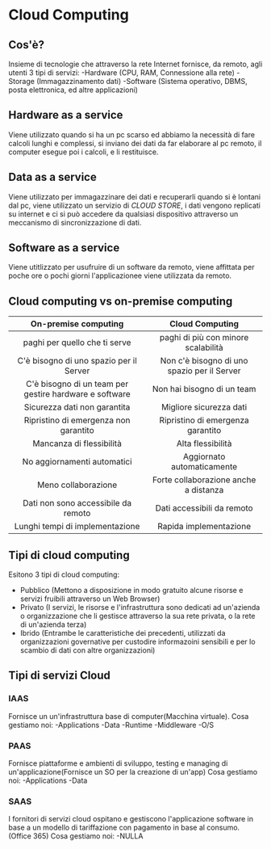 # Cloud Computing
## Cos'è?
Insieme di tecnologie che attraverso la rete Internet fornisce, da remoto, agli utenti 3 tipi di servizi:
-Hardware (CPU, RAM, Connessione alla rete)
-Storage (Immagazzinamento dati)
-Software (Sistema operativo, DBMS, posta elettronica, ed altre applicazioni)

## Hardware as a service
Viene utilizzato quando si ha un pc scarso ed abbiamo la necessità di fare calcoli lunghi e complessi, si inviano dei dati da far elaborare al pc remoto, il computer esegue poi i calcoli,
e li restituisce.

## Data as a service
Viene utilizzato per immagazzinare dei dati e recuperarli quando si è lontani dal pc, viene utilizzato un servizio di *CLOUD STORE*, i dati vengono replicati su internet e ci si può accedere da qualsiasi
dispositivo attraverso un meccanismo di sincronizzazione di dati.

## Software as a service
Viene utitlizzato per usufruire di un software da remoto, viene affittata per poche ore o pochi giorni l'applicazionee viene utilizzata da remoto.

## Cloud computing vs on-premise computing
|                **On-premise computing**                |             **Cloud Computing**             |
|:------------------------------------------------------:|:-------------------------------------------:|
| paghi per quello che ti serve                          | paghi di più con minore scalabilità         |
| C'è bisogno di uno spazio per il Server                | Non c'è bisogno di uno spazio per il Server |
| C'è bisogno di un team per gestire hardware e software | Non hai bisogno di un team                  |
| Sicurezza dati non garantita                           | Migliore sicurezza dati                     |
| Ripristino di emergenza non garantito                  | Ripristino di emergenza garantito           |
| Mancanza di flessibilità                               | Alta flessibilità                           |
| No aggiornamenti automatici                            | Aggiornato automaticamente                  |
| Meno collaborazione                                    | Forte collaborazione anche a distanza       |
| Dati non sono accessibile da remoto                    | Dati accessibili da remoto                  |
| Lunghi tempi di implementazione                        | Rapida implementazione                      |

## Tipi di cloud computing
Esitono 3 tipi di cloud computing:
- Pubblico (Mettono a disposizione in modo gratuito alcune risorse e
servizi fruibili attraverso un Web Browser)
- Privato (I servizi, le risorse e l'infrastruttura sono dedicati ad
un'azienda o organizzazione che li gestisce attraverso la sua rete 
privata, o la rete di un'azienda terza)
- Ibrido (Entrambe le caratteristiche dei precedenti, utilizzati da 
organizzazioni governative per custodire informazoini sensibili e
per lo scambio di dati con altre organizzazioni)

## Tipi di servizi Cloud

### IAAS 
Fornisce un un'infrastruttura base di computer(Macchina virtuale).
Cosa gestiamo noi:
-Applications
-Data 
-Runtime
-Middleware
-O/S

### PAAS
Fornisce piattaforme e ambienti di sviluppo, testing e managing di un'applicazione(Fornisce un SO per la 
creazione di un'app)
Cosa gestiamo noi:
-Applications
-Data 


### SAAS
I fornitori di servizi cloud ospitano e gestiscono l'applicazione
 software in base a un modello di tariffazione con pagamento in base al consumo. (Office 365)
Cosa gestiamo noi:
-NULLA
